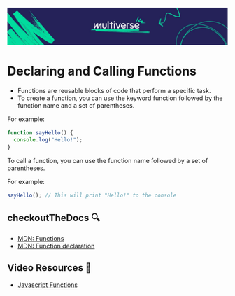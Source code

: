 ![MV Logo](/logo.jpg)
# Declaring and Calling Functions

- Functions are reusable blocks of code that perform a specific task.
- To create a function, you can use the keyword function followed by the function name and a set of parentheses.

For example:

```js
function sayHello() {
  console.log("Hello!");
}
```

To call a function, you can use the function name followed by a set of parentheses.

For example:

```js
sayHello(); // This will print "Hello!" to the console
```

## checkoutTheDocs 🔍
- [MDN: Functions](https://developer.mozilla.org/en-US/docs/Web/JavaScript/Guide/Functions)
- [MDN: Function declaration](https://developer.mozilla.org/en-US/docs/Web/JavaScript/Reference/Statements/function)

## Video Resources 🎥
- [Javascript Functions](https://www.youtube.com/watch?v=N8ap4k_1QEQ)
